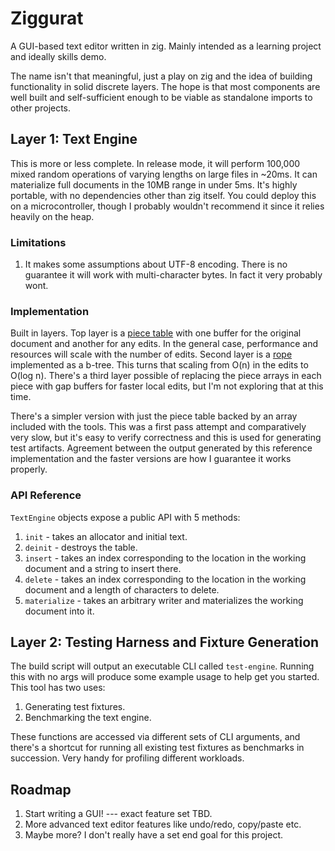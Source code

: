 # Ziggurat
A GUI-based text editor written in zig. Mainly intended as a learning project and ideally skills demo.

The name isn't that meaningful, just a play on zig and the idea of building functionality in solid discrete layers. The hope is that most components are well built and self-sufficient enough to be viable as standalone imports to other projects. 

## Layer 1: Text Engine

This is more or less complete. In release mode, it will perform 100,000 mixed random operations of varying lengths on large files in ~20ms. It can materialize full documents in the 10MB range in under 5ms. It's highly portable, with no dependencies other than zig itself. You could deploy this on a microcontroller, though I probably wouldn't recommend it since it relies heavily on the heap. 

### Limitations

1. It makes some assumptions about UTF-8 encoding. There is no guarantee it will work with multi-character bytes. In fact it very probably wont.

### Implementation

Built in layers. Top layer is a [piece table](https://dev.to/_darrenburns/the-piece-table---the-unsung-hero-of-your-text-editor-al8/comments) with one buffer for the original document and another for any edits. In the general case, performance and resources will scale with the number of edits. Second layer is a [rope](https://en.wikipedia.org/wiki/Rope_(data_structure)) implemented as a b-tree. This turns that scaling from O(n) in the edits to O(log n). There's a third layer possible of replacing the piece arrays in each piece with gap buffers for faster local edits, but I'm not exploring that at this time. 

There's a simpler version with just the piece table backed by an array included with the tools. This was a first pass attempt and comparatively very slow, but it's easy to verify correctness and this is used for generating test artifacts. Agreement between the output generated by this reference implementation and the faster versions are how I guarantee it works properly.  

### API Reference

`TextEngine` objects expose a public API with 5 methods:

1. `init` - takes an allocator and initial text.
2. `deinit` - destroys the table.
3. `insert` - takes an index corresponding to the location in the working document and a string to insert there.
4. `delete` - takes an index corresponding to the location in the working document and a length of characters to delete.
5. `materialize` - takes an arbitrary writer and materializes the working document into it.

## Layer 2: Testing Harness and Fixture Generation

The build script will output an executable CLI called `test-engine`. Running this with no args will produce some example usage to help get you started. This tool has two uses:

1. Generating test fixtures.
2. Benchmarking the text engine. 

These functions are accessed via different sets of CLI arguments, and there's a shortcut for running all existing test fixtures as benchmarks in succession. Very handy for profiling different workloads. 

## Roadmap

1. Start writing a GUI! --- exact feature set TBD.
2. More advanced text editor features like undo/redo, copy/paste etc.
3. Maybe more? I don't really have a set end goal for this project. 